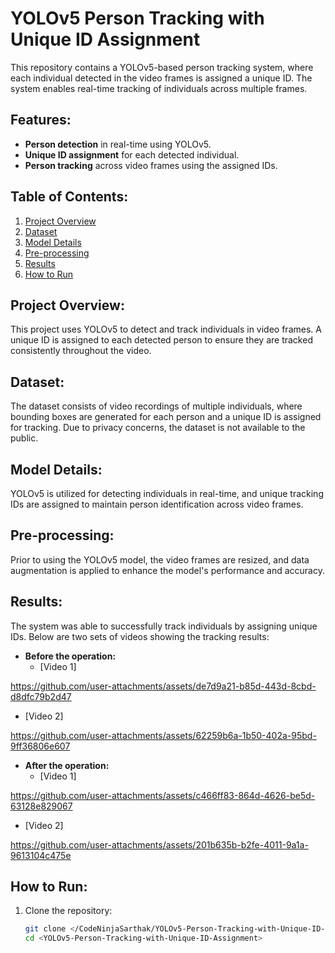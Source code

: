 # YOLOv5 Person Tracking with Unique ID Assignment

This repository contains a YOLOv5-based person tracking system, where each individual detected in the video frames is assigned a unique ID. The system enables real-time tracking of individuals across multiple frames.

## Features:
- **Person detection** in real-time using YOLOv5.
- **Unique ID assignment** for each detected individual.
- **Person tracking** across video frames using the assigned IDs.

## Table of Contents:
1. [Project Overview](#project-overview)
2. [Dataset](#dataset)
3. [Model Details](#model-details)
4. [Pre-processing](#pre-processing)
5. [Results](#results)
6. [How to Run](#how-to-run)

## Project Overview:
This project uses YOLOv5 to detect and track individuals in video frames. A unique ID is assigned to each detected person to ensure they are tracked consistently throughout the video.

## Dataset:
The dataset consists of video recordings of multiple individuals, where bounding boxes are generated for each person and a unique ID is assigned for tracking. Due to privacy concerns, the dataset is not available to the public.

## Model Details:
YOLOv5 is utilized for detecting individuals in real-time, and unique tracking IDs are assigned to maintain person identification across video frames.

## Pre-processing:
Prior to using the YOLOv5 model, the video frames are resized, and data augmentation is applied to enhance the model's performance and accuracy.

## Results:
The system was able to successfully track individuals by assigning unique IDs. Below are two sets of videos showing the tracking results:

- **Before the operation:**
   - [Video 1]

https://github.com/user-attachments/assets/de7d9a21-b85d-443d-8cbd-d8dfc79b2d47


   - [Video 2]

https://github.com/user-attachments/assets/62259b6a-1b50-402a-95bd-9ff36806e607




- **After the operation:**
   - [Video 1]


https://github.com/user-attachments/assets/c466ff83-864d-4626-be5d-63128e829067

   - [Video 2]

https://github.com/user-attachments/assets/201b635b-b2fe-4011-9a1a-9613104c475e






## How to Run:
1. Clone the repository:
   ```bash
   git clone </CodeNinjaSarthak/YOLOv5-Person-Tracking-with-Unique-ID-Assignment/>
   cd <YOLOv5-Person-Tracking-with-Unique-ID-Assignment>
